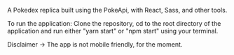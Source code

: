 A Pokedex replica built using the PokeApi, with React, Sass, and other tools.

To run the application: Clone the repository, cd to the root directory of the application and run either "yarn start" or "npm start" using your terminal. 

Disclaimer -> The app is not mobile friendly, for the moment.
